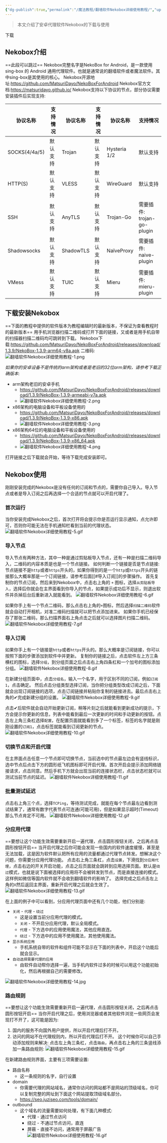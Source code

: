 ```yaml
---
{"dg-publish":true,"permalink":"/魔法教程/翻墙软件Nekobox详细使用教程/","updated":"2025-08-08T11:02:55.088+08:00"}
---
```



> 本文介绍了安卓代理软件Nekobox的下载与使用

下载
## Nekobox介绍
==此段可以跳过==
Nekobox完整名字是NekoBox for Android，是一款使用 sing-box 的 Android 通用代理软件。也就是通常说的翻墙软件或者魔法软件。其中sing-box是其使用的核心。
Nekobox开源地址:https://github.com/MatsuriDayo/NekoBoxForAndroid
Nekobox官方文档:https://matsuridayo.github.io/
Nekobox支持以下协议的节点，部分协议需要安装插件后实现支持:

| 协议名称          | 支持情况 | 协议名称      | 支持情况 | 协议名称         | 支持情况                      |
| ------------- | ---- | --------- | ---- | ------------ | ------------------------- |
| SOCKS(4/4a/5) | 默认支持 | Trojan    | 默认支持 | Hysteria 1/2 | 默认支持                      |
| HTTP(S)       | 默认支持 | VLESS     | 默认支持 | WireGuard    | 默认支持                      |
| SSH           | 默认支持 | AnyTLS    | 默认支持 | Trojan-Go    | 需要插件:<br>trojan-go-plugin |
| Shadowsocks   | 默认支持 | ShadowTLS | 默认支持 | NaïveProxy   | 需要插件:<br>naive-plugin     |
| VMess         | 默认支持 | TUIC      | 默认支持 | Mieru        | 需要插件:<br>mieru-plugin     |


## 下载安装Nekobox
==下面的教程中提供的软件版本为教程编辑时的最新版本，不保证为查看教程时的最新版本==
用手机浏览器扫描二维码或打开下面的链接，又或者是用手机自带的扫描器扫描二维码均可跳转到下载。
Nekobox下载:https://github.com/MatsuriDayo/NekoBoxForAndroid/releases/download/1.3.9/NekoBox-1.3.9-arm64-v8a.apk
二维码:
![翻墙软件Nekobox详细使用教程-1.png](/img/user/%E9%AD%94%E6%B3%95%E6%95%99%E7%A8%8B/pic/%E7%BF%BB%E5%A2%99%E8%BD%AF%E4%BB%B6Nekobox%E8%AF%A6%E7%BB%86%E4%BD%BF%E7%94%A8%E6%95%99%E7%A8%8B-1.png)

*如果你的安卓设备不是传统的arm架构或者是老旧的32位arm架构，请参考下载正确版本*:
- arm架构老旧的安卓手机
	- https://github.com/MatsuriDayo/NekoBoxForAndroid/releases/download/1.3.9/NekoBox-1.3.9-armeabi-v7a.apk
	- ![翻墙软件Nekobox详细使用教程-2.png](/img/user/%E9%AD%94%E6%B3%95%E6%95%99%E7%A8%8B/pic/%E7%BF%BB%E5%A2%99%E8%BD%AF%E4%BB%B6Nekobox%E8%AF%A6%E7%BB%86%E4%BD%BF%E7%94%A8%E6%95%99%E7%A8%8B-2.png)
- x86架构的电脑设备和平板设备使用的
	- https://github.com/MatsuriDayo/NekoBoxForAndroid/releases/download/1.3.9/NekoBox-1.3.9-x86.apk
	- ![翻墙软件Nekobox详细使用教程-3.png](/img/user/%E9%AD%94%E6%B3%95%E6%95%99%E7%A8%8B/pic/%E7%BF%BB%E5%A2%99%E8%BD%AF%E4%BB%B6Nekobox%E8%AF%A6%E7%BB%86%E4%BD%BF%E7%94%A8%E6%95%99%E7%A8%8B-3.png)
- x86架构64位的电脑设备和平板设备使用的
	- https://github.com/MatsuriDayo/NekoBoxForAndroid/releases/download/1.3.9/NekoBox-1.3.9-x86_64.apk
	- ![翻墙软件Nekobox详细使用教程-4.png](/img/user/%E9%AD%94%E6%B3%95%E6%95%99%E7%A8%8B/pic/%E7%BF%BB%E5%A2%99%E8%BD%AF%E4%BB%B6Nekobox%E8%AF%A6%E7%BB%86%E4%BD%BF%E7%94%A8%E6%95%99%E7%A8%8B-4.png)

打开链接之后下载就会开始，等待下载完成安装即可。
## Nekobox使用
刚刚安装完成的Nekobox是没有任何的订阅和节点的，需要你自己导入。导入节点或者是导入订阅之后再选择一个合适的节点就可以开启代理了。
### 首次运行
当你安装完成Nekobox之后，首次打开将会提示你是否运行显示通知，点允许即可，否则你可能无法在手机通知栏看到当前的代理状态。
![翻墙软件Nekobox详细使用教程-5.gif](/img/user/%E9%AD%94%E6%B3%95%E6%95%99%E7%A8%8B/pic/%E7%BF%BB%E5%A2%99%E8%BD%AF%E4%BB%B6Nekobox%E8%AF%A6%E7%BB%86%E4%BD%BF%E7%94%A8%E6%95%99%E7%A8%8B-5.gif)
### 导入节点
导入节点有两种方法，其中一种是通过剪贴板导入节点，还有一种是扫描二维码导入，二维码的内容本质是也是一个节点链接。
如何判断一个链接是否是节点链接:
节点链接不是`http`或者`https`开头的，如果你得到的是一个`http`或`https`开头的链接那么大概率那是一个订阅链接，请参考后面[[#导入订阅]]的步骤操作。
首先复制你的节点订阅，然后来到Nekobox中，点击右上角的 `+` 图标，选择`从剪贴板导入`，选择后你就会在主界面看到你导入的节点，如果提示成功后不显示，则退出软件并杀掉后台后重新进入就能看到。
![翻墙软件Nekobox详细使用教程-6.gif](/img/user/%E9%AD%94%E6%B3%95%E6%95%99%E7%A8%8B/pic/%E7%BF%BB%E5%A2%99%E8%BD%AF%E4%BB%B6Nekobox%E8%AF%A6%E7%BB%86%E4%BD%BF%E7%94%A8%E6%95%99%E7%A8%8B-6.gif)

如果你手上有一个节点二维码，那么点击右上角的`+`图标，然后选择`扫描二维码`软件就会自动打开相机，对准二维码扫描就可以把节点添加进来。
如果你手机已经保存了那张二维码，那么扫描界面右上角点击之后就可以选择图片扫描二维码。
![翻墙软件Nekobox详细使用教程-7.gif](/img/user/%E9%AD%94%E6%B3%95%E6%95%99%E7%A8%8B/pic/%E7%BF%BB%E5%A2%99%E8%BD%AF%E4%BB%B6Nekobox%E8%AF%A6%E7%BB%86%E4%BD%BF%E7%94%A8%E6%95%99%E7%A8%8B-7.gif)
### 导入订阅
如果你手上有一个链接是`http`或者`https`开头的。那么大概率是订阅链接，你可以按照下面的步骤添加到软件中并更新。
复制你的链接之后，点击软件左上方三条横杠的图标，选择`分组`，到分组页面之后点击右上角四条杠和一个加号的图标添加分组。
![翻墙软件Nekobox详细使用教程-8.gif](/img/user/%E9%AD%94%E6%B3%95%E6%95%99%E7%A8%8B/pic/%E7%BF%BB%E5%A2%99%E8%BD%AF%E4%BB%B6Nekobox%E8%AF%A6%E7%BB%86%E4%BD%BF%E7%94%A8%E6%95%99%E7%A8%8B-8.gif)

在新建分组页面中，点击`分组名`，输入一个名字，用于区别不同的订阅，例如`订阅1`，点击确定。
然后点击分组类型选择订阅，当你把分组类型改成订阅之后，下面就会出现订阅链接的选项，点击订阅链接并粘贴你复制的链接进去。最后点击右上角的✔完成新建分组的设置。
![翻墙软件Nekobox详细使用教程-9.gif](/img/user/%E9%AD%94%E6%B3%95%E6%95%99%E7%A8%8B/pic/%E7%BF%BB%E5%A2%99%E8%BD%AF%E4%BB%B6Nekobox%E8%AF%A6%E7%BB%86%E4%BD%BF%E7%94%A8%E6%95%99%E7%A8%8B-9.gif)

点击✔后软件就会自动开始更新订阅，稍等片刻之后就能看到更新成功的提示，下方会提示你更新的信息，列表中能看到最后一次更新的时间和手动更新的按钮。点击左上角三条杠选择`配置`，在配置页面就能看到多了一个标签，标签的名字就是刚刚设置的`订阅1`，点击标签就能看到订阅更新的节点。
![翻墙软件Nekobox详细使用教程-10.gif](/img/user/%E9%AD%94%E6%B3%95%E6%95%99%E7%A8%8B/pic/%E7%BF%BB%E5%A2%99%E8%BD%AF%E4%BB%B6Nekobox%E8%AF%A6%E7%BB%86%E4%BD%BF%E7%94%A8%E6%95%99%E7%A8%8B-10.gif)
### 切换节点和开启代理
在主界面点击任意一个节点即可切换节点，当前选中的节点最左边会有竖线标识，选中节点后点击下方的圆形纸飞机图标即可开启代理。首次开启会提示添加网络链接请求，点击同意。然后手机下方就会出现当前的连接状态栏，点击状态栏就可以测试当前节点的延迟。
![翻墙软件Nekobox详细使用教程-11.gif](/img/user/%E9%AD%94%E6%B3%95%E6%95%99%E7%A8%8B/pic/%E7%BF%BB%E5%A2%99%E8%BD%AF%E4%BB%B6Nekobox%E8%AF%A6%E7%BB%86%E4%BD%BF%E7%94%A8%E6%95%99%E7%A8%8B-11.gif)
### 批量测试延迟
点击右上角三个点，选择`TCPing`，等待测试完成，就能在每个节点最左边看到测试结果了，通常有数字代表节点可连通(可能可用)，但是如果显示超时(Timeout)那么节点肯定不可用。
![翻墙软件Nekobox详细使用教程-12.gif](/img/user/%E9%AD%94%E6%B3%95%E6%95%99%E7%A8%8B/pic/%E7%BF%BB%E5%A2%99%E8%BD%AF%E4%BB%B6Nekobox%E8%AF%A6%E7%BB%86%E4%BD%BF%E7%94%A8%E6%95%99%E7%A8%8B-12.gif)

### 分应用代理
==要想让这个功能生效需要重新开启一遍代理，点击圆形按钮关闭，之后再点击圆形按钮开启==
当开启代理之后你可能会发现一些国内的软件速度缓慢，甚至是无法加载，这是因为软件默认把所有应用的流量都通过代理节点转发。想解决这个问题，你需要分应用代理功能。
点击右上角三条杠，点击`设置`，下滑找到`分应用代理`，点击右边的开关开启功能，点击之后页面就会跳转到应用选择页面。默认是`绕过`模式，也就是说下面被选择的应用将不会被转发到节点，而是直接连接的模式。这样例如微信等国内软件就不会收到翻墙软件的影响了。
选择完成之后点击左上角的`X`然后返回主界面，重新开启代理之后就会生效了。
![翻墙软件Nekobox详细使用教程-13.gif](/img/user/%E9%AD%94%E6%B3%95%E6%95%99%E7%A8%8B/pic/%E7%BF%BB%E5%A2%99%E8%BD%AF%E4%BB%B6Nekobox%E8%AF%A6%E7%BB%86%E4%BD%BF%E7%94%A8%E6%95%99%E7%A8%8B-13.gif)

在上面的例子中可以看到，分应用代理页面中还有几个功能，他们分别是:
- `关闭` - `代理` - `绕过`
	- 这是设置当前分应用代理的模式。
	- `关闭` - 不开启分应用代理，默认全局模式。
	- `代理` - 下方选中的应用使用魔法，其他应用直连。
	- `绕过` - 下方选中的应用不使用魔法，其他使用魔法。
- `显示系统应用`
	- 手机系统自带的软件和组件可能不显示在下面的列表中，开启这个功能后就会显示。
- `自动选择需要代理的应用`
	- 由软件自动帮你选择一遍，当手机内软件过多的时候可以用这个功能初始化，然后再根据自己的需要修改。

![翻墙软件Nekobox详细使用教程-14.jpg](/img/user/%E9%AD%94%E6%B3%95%E6%95%99%E7%A8%8B/pic/%E7%BF%BB%E5%A2%99%E8%BD%AF%E4%BB%B6Nekobox%E8%AF%A6%E7%BB%86%E4%BD%BF%E7%94%A8%E6%95%99%E7%A8%8B-14.jpg)

### 路由规则
==要想让这个功能生效需要重新开启一遍代理，点击圆形按钮关闭，之后再点击圆形按钮开启==
当你开启代理之后，使用浏览器或者其他软件浏览一些网页会发现打不开了，这可能是因为:
1. 国内的服务不向国外用户提供，所以开启代理后打不开。
2. 访问的网站不在代理规则内，所以开启代理后打不开。
这个时候你可以自己手动添加规则来解决:
点击左上角三条杠，点击`路由`，再点击右上角的三条竖线添加一条路由规则:
![翻墙软件Nekobox详细使用教程-15.gif](/img/user/%E9%AD%94%E6%B3%95%E6%95%99%E7%A8%8B/pic/%E7%BF%BB%E5%A2%99%E8%BD%AF%E4%BB%B6Nekobox%E8%AF%A6%E7%BB%86%E4%BD%BF%E7%94%A8%E6%95%99%E7%A8%8B-15.gif)

在新建路由规则界面，主要有三项需要设置:
- 路由名称
	- 这一条规则的名字，自行设置
- domain
	- 你需要代理的网站域名，通常你访问的网站都不是网站的顶级域名，你可以复制完整的网址到下面这个网站提取顶级域名部分。
	- https://seo.juziseo.com/tools/domain/
- outbound
	- 这个域名的流量需要如何处理，有下面几种模式:
		- 代理 - 通过节点访问
		- 绕过 - 不通过节点访问，直连
		- 屏蔽 - 直接不访问，通常用于屏蔽广告
![翻墙软件Nekobox详细使用教程-16.gif](/img/user/%E9%AD%94%E6%B3%95%E6%95%99%E7%A8%8B/pic/%E7%BF%BB%E5%A2%99%E8%BD%AF%E4%BB%B6Nekobox%E8%AF%A6%E7%BB%86%E4%BD%BF%E7%94%A8%E6%95%99%E7%A8%8B-16.gif)

